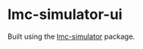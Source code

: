 # lmc-simulator-ui

Built using the [lmc-simulator](https://github.com/BenMagill/lmc-simulator) package.
